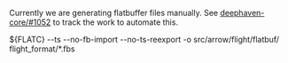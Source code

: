 Currently we are generating flatbuffer files manually. See [deephaven-core/#1052](https://github.com/deephaven/deephaven-core/issues/1052) to track the work to automate this.

${FLATC}  --ts --no-fb-import --no-ts-reexport -o src/arrow/flight/flatbuf/ flight_format/\*.fbs

